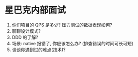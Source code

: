 # 星巴克内部面试
01. 你们项目的 QPS 是多少? 压力测试的数据表现如何?
02. 聊聊设计模式?
03. DDD 的了解?
04. 场景: native 报错了, 你应该怎么办? (排查错误的时间可长可短)
05. 谈谈你遇到过的难点(技术)?

